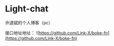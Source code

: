 # Light-chat
许道斌的个人博客（pc）


接口地址地址：
    ![https://github.com/Link-X/boke-fn](https://github.com/Link-X/boke-fn)